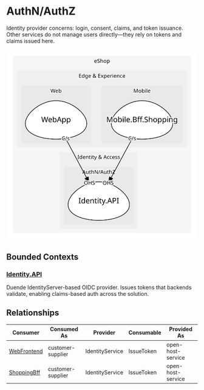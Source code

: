 

# AuthN/AuthZ
Identity provider concerns: login, consent, claims, and token issuance. Other services do not manage users directly—they rely on tokens and claims issued here.

![contextmap](./contextmap.svg)

## Bounded Contexts

### [Identity.API](boundedcontexts/identity.api/index.md)
Duende IdentityServer-based OIDC provider. Issues tokens that backends validate, enabling claims-based auth across the solution.



## Relationships
| Consumer | Consumed As | Provider | Consumable | Provided As |
| --- | --- | --- | --- | --- |
| [WebFrontend](../../../../edge_&_experience/subdomains/web/boundedcontexts/web_app/services/web_frontend/index.md) | customer-supplier | IdentityService | IssueToken | open-host-service |
| [ShoppingBff](../../../../edge_&_experience/subdomains/mobile/boundedcontexts/mobile.bff.shopping/services/shopping_bff/index.md) | customer-supplier | IdentityService | IssueToken | open-host-service |
	
	
